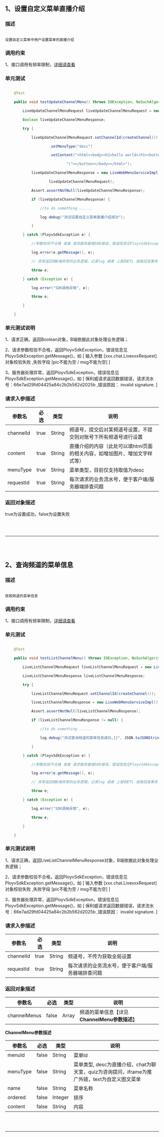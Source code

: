 ## 1、设置自定义菜单直播介绍
### 描述
```
设置自定义菜单中用户设置菜单的直播介绍
```
### 调用约束
1、接口调用有频率限制，[详细请查看](../limit.md)

### 单元测试
```java
	@Test
	public void testUpdateChannelMenu() throws IOException, NoSuchAlgorithmException {
        LiveUpdateChannelMenuRequest liveUpdateChannelMenuRequest = new LiveUpdateChannelMenuRequest();
        Boolean liveUpdateChannelMenuResponse;
        try {
            liveUpdateChannelMenuRequest.setChannelId(createChannel())
                    .setMenuType("desc")
                    .setContent("<html><body><h1>hello world</h1><button onclick=\"console.log('hello world')" +
                            "\"></button></body></html>");
            liveUpdateChannelMenuResponse = new LiveWebMenuServiceImpl().updateChannelMenu(
                    liveUpdateChannelMenuRequest);
            Assert.assertNotNull(liveUpdateChannelMenuResponse);
            if (liveUpdateChannelMenuResponse) {
                //to do something ......
                log.debug("测试设置自定义菜单直播介绍成功");
            }
        } catch (PloyvSdkException e) {
            //参数校验不合格 或者 请求服务器端500错误，错误信息见PloyvSdkException.getMessage()
            log.error(e.getMessage(), e);
            // 异常返回做B端异常的业务逻辑，记录log 或者 上报到ETL 或者回滚事务
            throw e;
        } catch (Exception e) {
            log.error("SDK调用异常", e);
            throw e;
        }
    }
```
### 单元测试说明
1、请求正确，返回Boolean对象，B端依据此对象处理业务逻辑；
2、请求参数校验不合格，返回PloyvSdkException，错误信息见PloyvSdkException.getMessage()，如 [ 输入参数 [xxx.chat.LivexxxRequest]对象校验失败 ,失败字段 [pic不能为空 / msg不能为空] ]
3、服务器处理异常，返回PloyvSdkException，错误信息见PloyvSdkException.getMessage()，如 [ 保利威请求返回数据错误，请求流水号：66e7ad29fd04425a84c2b2b562d2025b ,错误原因： invalid signature. ]
### 请求入参描述

| 参数名 | 必选 | 类型 | 说明 | 
| -- | -- | -- | -- | 
| channelId | true | String | 频道号，提交后对某频道号设置，不提交则对账号下所有频道号进行设置 | 
| content | true | String | 直播介绍的内容（此处可以填html页面的相关内容，如增加图片、增加文字样式等） | 
| menuType | true | String | 菜单类型，目前仅支持取值为desc | 
| requestId | true | String | 每次请求的业务流水号，便于客户端/服务器端排查问题 | 

### 返回对象描述

true为设置成功，false为设置失败
<br /><br />
------------------
<br /><br />
## 2、查询频道的菜单信息
### 描述
```
获取频道的菜单信息
```
### 调用约束
1、接口调用有频率限制，[详细请查看](../limit.md)

### 单元测试
```java
	@Test
	public void testListChannelMenu() throws IOException, NoSuchAlgorithmException {
        LiveListChannelMenuRequest liveListChannelMenuRequest = new LiveListChannelMenuRequest();
        LiveListChannelMenuResponse liveListChannelMenuResponse;
        try {
            liveListChannelMenuRequest.setChannelId(createChannel());
            liveListChannelMenuResponse = new LiveWebMenuServiceImpl().listChannelMenu(liveListChannelMenuRequest);
            Assert.assertNotNull(liveListChannelMenuResponse);
            if (liveListChannelMenuResponse != null) {
                //to do something ......
                log.debug("测试查询频道的菜单信息成功,{}", JSON.toJSONString(liveListChannelMenuResponse));
            }
        } catch (PloyvSdkException e) {
            //参数校验不合格 或者 请求服务器端500错误，错误信息见PloyvSdkException.getMessage()
            log.error(e.getMessage(), e);
            // 异常返回做B端异常的业务逻辑，记录log 或者 上报到ETL 或者回滚事务
            throw e;
        } catch (Exception e) {
            log.error("SDK调用异常", e);
            throw e;
        }
    }
```
### 单元测试说明
1、请求正确，返回LiveListChannelMenuResponse对象，B端依据此对象处理业务逻辑；
2、请求参数校验不合格，返回PloyvSdkException，错误信息见PloyvSdkException.getMessage()，如 [ 输入参数 [xxx.chat.LivexxxRequest]对象校验失败 ,失败字段 [pic不能为空 / msg不能为空] ]
3、服务器处理异常，返回PloyvSdkException，错误信息见PloyvSdkException.getMessage()，如 [ 保利威请求返回数据错误，请求流水号：66e7ad29fd04425a84c2b2b562d2025b ,错误原因： invalid signature. ]
### 请求入参描述

| 参数名 | 必选 | 类型 | 说明 | 
| -- | -- | -- | -- | 
| channelId | true | String | 频道号，不传为获取全局设置 | 
| requestId | true | String | 每次请求的业务流水号，便于客户端/服务器端排查问题 | 

### 返回对象描述


| 参数名 | 必选 | 类型 | 说明 | 
| -- | -- | -- | -- | 
| channelMenus | false | Array | 频道的菜单信息【详见**ChannelMenu参数描述**】 | 

**ChannelMenu参数描述**

| 参数名 | 必选 | 类型 | 说明 | 
| -- | -- | -- | -- | 
| menuId | false | String | 菜单Id | 
| menuType | false | String | 菜单类型, desc为直播介绍，chat为聊天室，quiz为咨询提问，iframe为推广外链，text为自定义图文菜单 | 
| name | false | String | 菜单名称 | 
| ordered | false | Integer | 排序 | 
| content | false | String | 内容 | 

<br /><br />
------------------
<br /><br />

